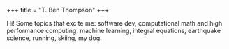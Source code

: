 +++
title = "T. Ben Thompson"
+++

Hi! Some topics that excite me: software dev, computational math and high performance computing, machine learning, integral equations, earthquake science, running, skiing, my dog.
